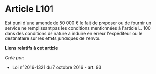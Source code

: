 # Article L101

Est puni d'une amende de 50 000 € le fait de proposer ou de fournir un service ne remplissant pas les conditions mentionnées
à l'article L. 100 dans des conditions de nature à induire en erreur l'expéditeur ou le destinataire sur les effets
juridiques de l'envoi.

**Liens relatifs à cet article**

_Créé par_:

  - Loi n°2016-1321 du 7 octobre 2016 - art. 93
